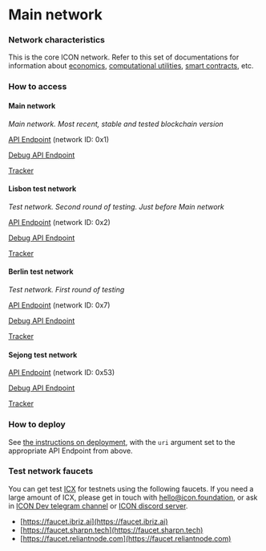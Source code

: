 # Main network

### Network characteristics

This is the core ICON network. Refer to this set of documentations for information about [economics](../../concepts/economics/), [computational utilities](../../concepts/computational-utilities/), [smart contracts](../smart-contracts/), etc.

### How to access

#### Main network

_Main network. Most recent, stable and tested blockchain version_&#x20;

[API Endpoint](https://ctz.solidwallet.io/api/v3) (network ID: 0x1)

[Debug API Endpoint](https://ctz.solidwallet.io/api/v3d)

[Tracker](https://tracker.icon.community)

#### Lisbon test network

_Test network. Second round of testing. Just before Main network_

[API Endpoint](https://lisbon.net.solidwallet.io/api/v3) (network ID: 0x2)

[Debug API Endpoint](https://lisbon.net.solidwallet.io/api/v3d)

[Tracker](https://tracker.lisbon.icon.community)

#### Berlin test network

_Test network. First round of testing_

[API Endpoint](https://berlin.net.solidwallet.io/api/v3) (network ID: 0x7)

[Debug API Endpoint](https://berlin.net.solidwallet.io/api/v3d)

[Tracker](https://tracker.berlin.icon.community)

#### Sejong test network

[API Endpoint](https://sejong.net.solidwallet.io/api/v3) (network ID: 0x53)

[Debug API Endpoint](https://sejong.net.solidwallet.io/api/v3d)

[Tracker](https://tracker.sejong.icon.community)

### How to deploy

See [the instructions on deployment](../smart-contracts/deploying-smart-contracts.md), with the `uri` argument set to the appropriate API Endpoint from above.

### Test network faucets

You can get test [ICX](../../concepts/economics/icx.md) for testnets using the following faucets. If you need a large amount of ICX, please get in touch with [hello@icon.foundation](mailto:hello@icon.foundation), or ask in [ICON Dev telegram channel](https://t.me/icondevs) or [ICON discord server](https://discord.com/invite/7a75Hf3cFm).

* [https://faucet.ibriz.ai](https://faucet.ibriz.ai)
* [https://faucet.sharpn.tech](https://faucet.sharpn.tech)
* [https://faucet.reliantnode.com](https://faucet.reliantnode.com)
